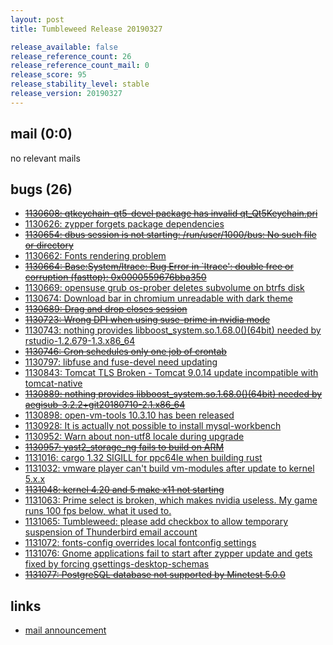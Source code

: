```yaml
---
layout: post
title: Tumbleweed Release 20190327

release_available: false
release_reference_count: 26
release_reference_count_mail: 0
release_score: 95
release_stability_level: stable
release_version: 20190327
---
```


## mail (0:0)

no relevant mails

## bugs (26)

<!--more-->

- ~~[1130608: qtkeychain-qt5-devel package has invalid qt_Qt5Keychain.pri](https://bugzilla.opensuse.org/show_bug.cgi?id=1130608)~~
- [1130626: zypper forgets package dependencies](https://bugzilla.opensuse.org/show_bug.cgi?id=1130626)
- ~~[1130654: dbus session is not starting: /run/user/1000/bus: No such file or directory](https://bugzilla.opensuse.org/show_bug.cgi?id=1130654)~~
- [1130662: Fonts rendering problem](https://bugzilla.opensuse.org/show_bug.cgi?id=1130662)
- ~~[1130664: Base:System/ltrace: Bug Error in `ltrace': double free or corruption (fasttop): 0x0000559676bba350](https://bugzilla.opensuse.org/show_bug.cgi?id=1130664)~~
- [1130669: opensuse grub os-prober deletes subvolume on btrfs disk](https://bugzilla.opensuse.org/show_bug.cgi?id=1130669)
- [1130674: Download bar in chromium unreadable with dark theme](https://bugzilla.opensuse.org/show_bug.cgi?id=1130674)
- ~~[1130689: Drag and drop closes session](https://bugzilla.opensuse.org/show_bug.cgi?id=1130689)~~
- ~~[1130723: Wrong DPI when using suse-prime in nvidia mode](https://bugzilla.opensuse.org/show_bug.cgi?id=1130723)~~
- [1130743: nothing provides libboost_system.so.1.68.0()(64bit) needed by rstudio-1.2.679-1.3.x86_64](https://bugzilla.opensuse.org/show_bug.cgi?id=1130743)
- ~~[1130746: Cron schedules only one job of crontab](https://bugzilla.opensuse.org/show_bug.cgi?id=1130746)~~
- [1130797: libfuse and fuse-devel need updating](https://bugzilla.opensuse.org/show_bug.cgi?id=1130797)
- [1130843: Tomcat TLS Broken - Tomcat 9.0.14 update incompatible with tomcat-native](https://bugzilla.opensuse.org/show_bug.cgi?id=1130843)
- ~~[1130889: nothing provides libboost_system.so.1.68.0()(64bit) needed by aegisub-3.2.2+git20180710-2.1.x86_64](https://bugzilla.opensuse.org/show_bug.cgi?id=1130889)~~
- [1130898: open-vm-tools 10.3.10 has been released](https://bugzilla.opensuse.org/show_bug.cgi?id=1130898)
- [1130928: It is actually not possible to install mysql-workbench](https://bugzilla.opensuse.org/show_bug.cgi?id=1130928)
- [1130952: Warn about non-utf8 locale during upgrade](https://bugzilla.opensuse.org/show_bug.cgi?id=1130952)
- ~~[1130957: yast2_storage_ng fails to build on ARM](https://bugzilla.opensuse.org/show_bug.cgi?id=1130957)~~
- [1131016: cargo 1.32 SIGILL for ppc64le when building rust](https://bugzilla.opensuse.org/show_bug.cgi?id=1131016)
- [1131032: vmware player can't build vm-modules after update to kernel 5.x.x](https://bugzilla.opensuse.org/show_bug.cgi?id=1131032)
- ~~[1131048: kernel 4.20 and 5 make x11 not starting](https://bugzilla.opensuse.org/show_bug.cgi?id=1131048)~~
- [1131063: Prime select is broken, which makes nvidia useless. My game runs 100 fps below, what it used to.](https://bugzilla.opensuse.org/show_bug.cgi?id=1131063)
- [1131065: Tumbleweed: please add checkbox to allow temporary suspension of Thunderbird email account](https://bugzilla.opensuse.org/show_bug.cgi?id=1131065)
- [1131072: fonts-config overrides local fontconfig settings](https://bugzilla.opensuse.org/show_bug.cgi?id=1131072)
- [1131076: Gnome applications fail to start after zypper update and gets fixed by forcing gsettings-desktop-schemas](https://bugzilla.opensuse.org/show_bug.cgi?id=1131076)
- ~~[1131077: PostgreSQL database not supported by Minetest 5.0.0](https://bugzilla.opensuse.org/show_bug.cgi?id=1131077)~~



## links

- [mail announcement](https://lists.opensuse.org/opensuse-factory/2019-03/msg00376.html)
